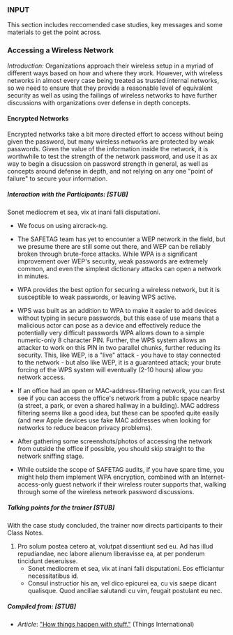 ### INPUT

This section includes reccomended case studies, key messages and some materials to get the point across.

### Accessing a Wireless Network

*Introduction:* Organizations approach their wireless setup in a myriad of different ways based on how and where they work.  However, with wireless networks in almost every case being treated as trusted internal networks, so we need to ensure that they provide a reasonable level of equivalent security as well as using the failings of wireless networks to have further discussions with organizations over defense in depth concepts.

#### Encrypted Networks

Encrypted networks take a bit more directed effort to access without being given the password, but many wireless networks are protected by weak passwords.  Given the value of the information inside the network, it is worthwhile to test the strength of the network password, and use it as ax way to begin a disucssion on password strength in general, as well as concepts around defense in depth, and not relying on any one "point of failure" to secure your information.

##### Interaction with the Participants: [STUB]

Sonet mediocrem et sea, vix at inani falli disputationi.

  * We focus on using aircrack-ng.

  * The SAFETAG team has yet to encounter a WEP network in the field, but we presume there are still some out there, and WEP can be reliably broken through brute-force attacks. While WPA is a significant improvement over WEP's security, weak passwords are extremely common, and even the simplest dictionary attacks can open a network in minutes.	

  * WPA provides the best option for securing a wireless network, but it is susceptible to weak passwords, or leaving WPS active.

  * WPS was built as an addition to WPA to make it easier to add devices without typing in secure passwords, but this ease of use means that a malicious actor can pose as a device and effectively reduce the potentially very difficult passwords WPA allows down to a simple numeric-only 8 character PIN.  Further, the WPS system allows an attacker to work on this PIN in two parallel chunks, further reducing its security.  This, like WEP, is a "live" attack - you have to stay connected to the network - but also like WEP, it is a guaranteed attack; your brute forcing of the WPS system will eventually (2-10 hours) allow you network access.

  * If an office had an open or MAC-address-filtering network, you can first see if you can access the office's network from a public space nearby (a street, a park, or even a shared hallway in a building).  MAC address filtering seems like a good idea, but these can be spoofed quite easily (and new Apple devices use fake MAC addresses when looking for networks to reduce beacon privacy problems).

  * After gathering some screenshots/photos of accessing the network from outside the office if possible, you should skip straight to the network sniffing stage.

  * While outside the scope of SAFETAG audits, if you have spare time, you might help them implement WPA encryption, combined with an Internet-access-only guest network if their wireless router supports that, walking through some of the wireless network password discussions.

##### Talking points for the trainer [STUB]

With the case study concluded, the trainer now directs participants to their Class Notes.

1. Pro solum postea cetero at, volutpat dissentiunt sed eu. Ad has illud repudiandae, nec labore alienum liberavisse ea, at per ponderum tincidunt deseruisse.
    * Sonet mediocrem et sea, vix at inani falli disputationi. Eos efficiantur necessitatibus id.
	* Consul instructior his an, vel dico epicurei ea, cu vis saepe dicant qualisque. Quod ancillae salutandi cu vim, feugait postulant eu nec.


##### Compiled from: [STUB]

  * *Article*: ["How things happen with stuff."](https://things.stuff.edu) (Things International)

